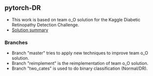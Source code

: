 ## pytorch-DR

- This work is based on team o_O solution for the Kaggle Diabetic Retinopathy Detection Challenge.
- [Solution summary](https://www.kaggle.com/c/diabetic-retinopathy-detection/discussion/15617#latest-373487)

### Branches

- Branch "master" tries to apply new techniques to improve team o_O solution.
- Branch "reimplement" is the reimplementation of team o_O solution.
- Branch "two_cates" is used to do binary classification (Normal/DR).

